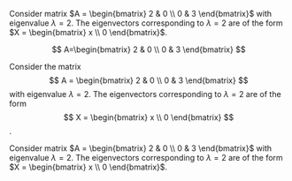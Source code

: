 Consider matrix $A = \begin{bmatrix} 
2 & 0 \\ 
0 & 3 
\end{bmatrix}$ with eigenvalue $\lambda = 2$. The eigenvectors corresponding to $\lambda = 2$ are of the form $X = \begin{bmatrix} x \\ 0 \end{bmatrix}$.

$$ 
A=\begin{bmatrix}
2 & 0 \\ 
0 & 3 
\end{bmatrix} 
$$


Consider the matrix 
$$
A = \begin{bmatrix} 2 & 0 \\ 0 & 3 \end{bmatrix}
$$ 
with eigenvalue $\lambda = 2$. The eigenvectors corresponding to $\lambda = 2$ are of the form 
$$
X = \begin{bmatrix} x \\ 0 \end{bmatrix}
$$.

Consider matrix $A = \begin{bmatrix} 2 & 0 \\ 0 & 3 \end{bmatrix}$ with eigenvalue $\lambda = 2$. The eigenvectors corresponding to $\lambda = 2$ are of the form $X = \begin{bmatrix} x \\ 0 \end{bmatrix}$.